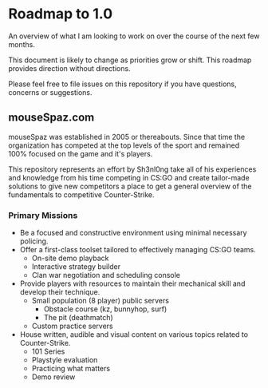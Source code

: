 # Roadmap to 1.0
An overview of what I am looking to work on over the course of the next few months. 

This document is likely to change as priorities grow or shift. This roadmap provides direction without directions.

Please feel free to file issues on this repository if you have questions, concerns or suggestions.

## mouseSpaz.com
mouseSpaz was established in 2005 or thereabouts. Since that time the organization has competed at the top levels of the sport and remained 100% focused on the game and it's players. 

This repository represents an effort by Sh3nl0ng take all of his experiences and knowledge from his time competing in CS:GO and create tailor-made solutions to give new competitors a place to get a general overview of the fundamentals to competitive Counter-Strike.

### Primary Missions
* Be a focused and constructive environment using minimal necessary policing.
* Offer a first-class toolset tailored to effectively managing CS:GO teams.
	* On-site demo playback
	* Interactive strategy builder
	* Clan war negotiation and scheduling console
* Provide players with resources to maintain their mechanical skill and develop their technique.
	* Small population (8 player) public servers
		* Obstacle course (kz, bunnyhop, surf)
		* The pit (deathmatch)
	* Custom practice servers
* House written, audible and visual content on various topics related to Counter-Strike.
	* 101 Series
	* Playstyle evaluation
	* Practicing what matters
	* Demo review